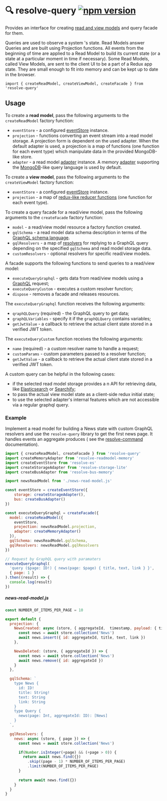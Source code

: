 # **🔍 resolve-query** [![npm version](https://badge.fury.io/js/resolve-query.svg)](https://badge.fury.io/js/resolve-query)

Provides an interface for creating [read and view models](../resolve-scripts/src/template#%EF%B8%8F-aggregates-and-read-models) and query facade for them. 

Queries are used to observe a system
's state. Read Models answer Queries and are built using Projection functions. All events from the beginning of time are applied to a Read Model to build its current state (or a state at a particular moment in time if necessary). Some Read Models, called View Models, are sent to the client UI to be a part of a Redux app state. They are small enough to fit into memory and can be kept up to date in the browser.

```
import { createReadModel, createViewModel, createFacade } from 'resolve-query'
```


## Usage
To create a **read model**, pass the following arguments to the `createReadModel` factory function:
* `eventStore` - a configured [eventStore](../resolve-es) instance.
* `projection` - functions converting an event stream into a read model storage. A projection form is dependent on the used adapter. When the default adapter is used, a projection is a map of functions (one function for each event type) which manipulate data in the provided MongoDB-like store.
* `adapter` - a read model [adapter](../readmodel-adapters) instance. A memory [adapter](../readmodel-adapters/resolve-readmodel-memory) supporting the [MongoDB](https://docs.mongodb.com/manual/reference/method/js-collection/)-like query language is used by default.

To create a **view model**, pass the following arguments to the `createViewModel` factory function:
* `eventStore` - a configured [eventStore](../resolve-es) instance.
* `projection` - a map of [redux-like reducer functions](https://redux.js.org/docs/basics/Reducers.html) (one function for each event type).


To create a query facade for a read/view model, pass the following arguments to the `createFacade` factory function:
* `model` - a read/view model resource a factory function created.
* `gqlSchema` - a read model data schema description in terms of the [GraphQL schema language](http://graphql.org/learn/schema/).
* `gqlResolvers` - a map of [resolvers](http://dev.apollodata.com/tools/graphql-tools/resolvers.html) for replying to a GraphQL query depending on the specified `gqlSchema` and read model storage data.
* `customResolvers` - optional resolvers for specific read/view models.

A facade supports the following functions to send queries to a read/view model:
* `executeQueryGraphql` - gets data from read/view models using a [GraphQL](http://graphql.org/learn/) request;
* `executeQueryCustom` - executes a custom resolver function;
* `dispose` - removes a facade and releases resources.

The `executeQueryGraphql` function receives the following arguments:
* `qraphQLQuery` (required) - the GraphQL query to get data;
* `graphQLVariables` - specify it if the `graphQLQuery` contains variables;
* `getJwtValue` - a callback to retrieve the actual client state stored in a verified JWT token.
 
The `executeQueryCustom` function receives the following arguments:
* `name` (required) - a custom resolver name to handle a request;
* `customParams` - custom parameters passed to a resolver function;
* `getJwtValue` - a callback to retrieve the actual client state stored in a verified JWT token.

A custom query can be helpful in the following cases:
* if the selected read model storage provides a
n API for retrieving data, like [Elasticsearch](https://www.elastic.co/) or [Searchify](https://www.searchify.com/);
* to pass the actual view model state as a client-side redux initial state;
* to use the selected adapter's  internal features which are not accessible via a regular graphql query.


### Example
Implement a read model for building a News state with custom GraphQL resolvers and use the `resolve-query` library to get the first news page. It handles events an aggregate produces ( see the  [resolve-command](../resolve-command#example) documentation).

```js
import { createReadModel, createFacade } from 'resolve-query'
import createMemoryAdapter from 'resolve-readmodel-memory'
import createEventStore from 'resolve-es'
import createStorageAdapter from 'resolve-storage-lite'
import createBusAdapter from 'resolve-bus-memory'

import newsReadModel from './news-read-model.js'

const eventStore = createEventStore({ 
    storage: createStorageAdapter(), 
    bus: createBusAdapter()
})

const executeQueryGraphql = createFacade({
  model: createReadModel({
    eventStore,
    projection: newsReadModel.projection,
    adapter: createMemoryAdapter()
  }),
  gqlSchema: newsReadModel.gqlSchema,
  gqlResolvers: newsReadModel.gqlResolvers
})

// Request by GraphQL query with paramaters
executeQueryGraphql(
  'query ($page: ID!) { news(page: $page) { title, text, link } }',
  { page: 1 }
).then((result) => {
  console.log(result)
})
```

##### news-read-model.js
```js
const NUMBER_OF_ITEMS_PER_PAGE = 10

export default {
  projection: {
    NewsCreated: async (store, { aggregateId,  timestamp, payload: { title, link, text } }) => {
      const news = await store.collection('News')
      await news.insert({ id: aggregateId, title, text, link })
    },

    NewsDeleted: (store, { aggregateId }) => {
      const news = await store.collection('News')
      await news.remove({ id: aggregateId })
    }
  },

  gqlSchema: `
    type News {
      id: ID!
      title: String!
      text: String
      link: String
    }
    type Query {
      news(page: Int, aggregateId: ID): [News]
    }
  `,

  gqlResolvers: {
    news: async (store, { page }) => {
      const news = await store.collection('News')

      if(Number.isInteger(+page) && (+page > 0)) {
        return await news.find({})
          .skip((page - 1) * NUMBER_OF_ITEMS_PER_PAGE)
          .limit(NUMBER_OF_ITEMS_PER_PAGE)
      }
        
      return await news.find({})
    }
  }
}
```
